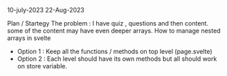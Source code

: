 10-july-2023
22-Aug-2023

Plan / Startegy
The problem : I have quiz , questions and then content. some of the content may have even deeper arrays. How to manage nested arrays in svelte

- Option 1 : Keep all the functions / methods on top level (page.svelte)
- Option 2 : Each level should have its own methods but all should work on store variable.

